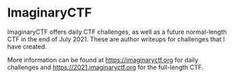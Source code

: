 # ImaginaryCTF

ImaginaryCTF offers daily CTF challenges, as well as a future normal-length CTF in the end of July 2021. These are author writeups for challenges that I have created.

More information can be found at https://imaginaryctf.org for daily challenges and https://2021.imaginaryctf.org for the full-length CTF.


